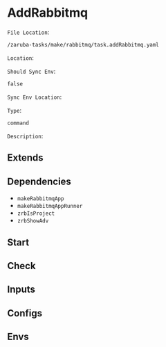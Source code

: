 
# AddRabbitmq

`File Location`:

    /zaruba-tasks/make/rabbitmq/task.addRabbitmq.yaml


`Location`:




`Should Sync Env`:

    false


`Sync Env Location`:




`Type`:

    command


`Description`:





## Extends




## Dependencies

* `makeRabbitmqApp`
* `makeRabbitmqAppRunner`
* `zrbIsProject`
* `zrbShowAdv`


## Start




## Check




## Inputs


## Configs


## Envs